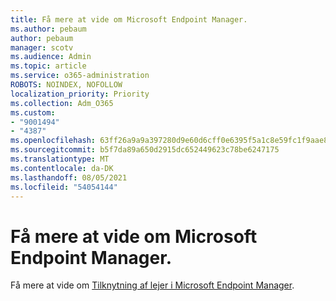```yaml
---
title: Få mere at vide om Microsoft Endpoint Manager.
ms.author: pebaum
author: pebaum
manager: scotv
ms.audience: Admin
ms.topic: article
ms.service: o365-administration
ROBOTS: NOINDEX, NOFOLLOW
localization_priority: Priority
ms.collection: Adm_O365
ms.custom:
- "9001494"
- "4387"
ms.openlocfilehash: 63ff26a9a9a397280d9e60d6cff0e6395f5a1c8e59fc1f9aae80925f4e2fdbe4
ms.sourcegitcommit: b5f7da89a650d2915dc652449623c78be6247175
ms.translationtype: MT
ms.contentlocale: da-DK
ms.lasthandoff: 08/05/2021
ms.locfileid: "54054144"
---
```

# <a name="learn-more-about-microsoft-endpoint-manager"></a>Få mere at vide om Microsoft Endpoint Manager.

Få mere at vide om [Tilknytning af lejer i Microsoft Endpoint Manager](https://docs.microsoft.com/configmgr/tenant-attach/).

